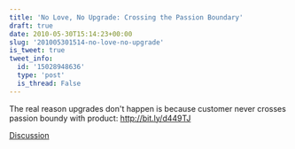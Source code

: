 ```yaml
---
title: 'No Love, No Upgrade: Crossing the Passion Boundary'
draft: true
date: 2010-05-30T15:14:23+00:00
slug: '201005301514-no-love-no-upgrade'
is_tweet: true
tweet_info:
  id: '15028948636'
  type: 'post'
  is_thread: False
---
```




The real reason upgrades don't happen is because customer never crosses passion boundy with product: http://bit.ly/d449TJ

[Discussion](https://x.com/sytelus/status/15028948636)
